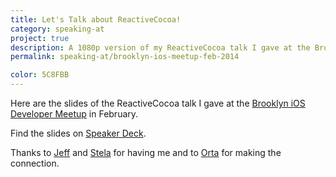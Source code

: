 ```yaml
---
title: Let's Talk about ReactiveCocoa!
category: speaking-at
project: true
description: A 1080p version of my ReactiveCocoa talk I gave at the Brooklyn iOS Developer Meetup.
permalink: speaking-at/brooklyn-ios-meetup-feb-2014

color: 5C8FBB
---
```


Here are the slides of the ReactiveCocoa talk I gave at the [Brooklyn iOS Developer
Meetup][bidm] in February.

<div class="embed" data-url="https://speakerdeck.com/robb/brooklyn-ios-developer-meetup-february-2014">
    Find the slides on <a href="https://speakerdeck.com/robb/brooklyn-ios-developer-meetup-february-2014">Speaker Deck</a>.
</div>

Thanks to [Jeff] and [Stela] for having me and to [Orta] for making the
connection.

[bidm]: http://www.meetup.com/The-Brooklyn-iPhone-and-iPad-Developer-Meetup/
[jeff]: https://twitter.com/jeffsoto/
[stela]: https://twitter.com/tfbnght
[orta]: https://twitter.com/orta
